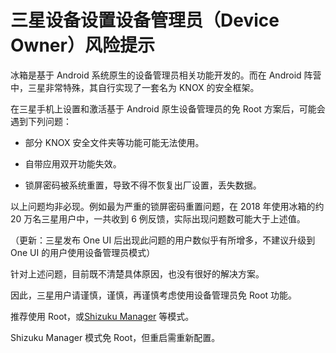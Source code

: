 # 三星设备设置设备管理员（Device Owner）风险提示

冰箱是基于 Android 系统原生的设备管理员相关功能开发的。而在 Android 阵营中，三星非常特殊，其自行实现了一套名为 KNOX 的安全框架。

在三星手机上设置和激活基于 Android 原生设备管理员的免 Root 方案后，可能会遇到下列问题：

- 部分 KNOX 安全文件夹等功能可能无法使用。

- 自带应用双开功能失效。

- 锁屏密码被系统重置，导致不得不恢复出厂设置，丢失数据。

以上问题均非必现。例如最为严重的锁屏密码重置问题，在 2018 年使用冰箱的约 20 万名三星用户中，一共收到 6 例反馈，实际出现问题数可能大于上述值。

（更新：三星发布 One UI 后出现此问题的用户数似乎有所增多，不建议升级到 One UI 的用户使用设备管理员模式）

针对上述问题，目前既不清楚具体原因，也没有很好的解决方案。

因此，三星用户请谨慎，谨慎，再谨慎考虑使用设备管理员免 Root 功能。

推荐使用 Root，或[Shizuku Manager](https://iceboxdoc.catchingnow.com/blob/master/%E4%BD%BF%E7%94%A8%20Shizuku%20Manager%20%E6%BF%80%E6%B4%BB%E5%86%B0%E7%AE%B1) 等模式。

Shizuku Manager 模式免 Root，但重启需重新配置。

